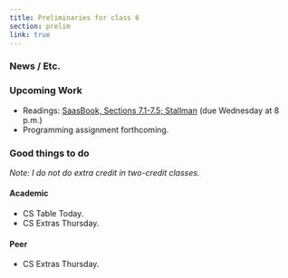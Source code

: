 ```yaml
---
title: Preliminaries for class 6
section: prelim
link: true
---
```

### News / Etc.


### Upcoming Work

* Readings: [SaasBook, Sections 7.1-7.5; Stallman](../readings/user-stories) (due Wednesday at 8 p.m.)
* Programming assignment forthcoming.

### Good things to do

_Note: I do not do extra credit in two-credit classes._

#### Academic

* CS Table Today.
* CS Extras Thursday.

#### Peer

* CS Extras Thursday.
